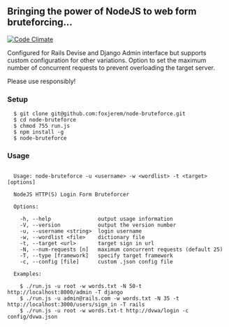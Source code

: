 ## Bringing the power of NodeJS to web form bruteforcing...

[![Code Climate](https://codeclimate.com/github/foxjerem/node-bruteforce/badges/gpa.svg)](https://codeclimate.com/github/foxjerem/node-bruteforce)

Configured for Rails Devise and Django Admin interface but supports custom configuration for other variations. Option to set the maximum number of concurrent requests to prevent overloading the target server.

Please use responsibly!

### Setup

```shell
  $ git clone git@github.com:foxjerem/node-bruteforce.git
  $ cd node-bruteforce
  $ chmod 755 run.js
  $ npm install -g
  $ node-bruteforce
```

### Usage

```shell

  Usage: node-bruteforce -u <username> -w <wordlist> -t <target> [options]

  NodeJS HTTP(S) Login Form Bruteforcer

  Options:

    -h, --help               output usage information
    -V, --version            output the version number
    -u, --username <string>  login username
    -w, --wordlist <file>    dictionary file
    -t, --target <url>       target sign in url
    -N, --num-requests [n]   maximum concurrent requests (default 25)
    -T, --type [framework]   specify target framework
    -c, --config [file]      custom .json config file

  Examples:

    $ ./run.js -u root -w words.txt -N 50-t http://localhost:8000/admin -T django
    $ ./run.js -u admin@rails.com -w words.txt -N 35 -t http://localhost:3000/users/sign_in -T rails
    $ ./run.js -u root -w words.txt-t http://dvwa/login -c config/dvwa.json

```


